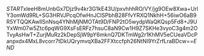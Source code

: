 $START$xleeH8mUnbGx7Djz9v4kr3G1kE43U/pxvhhhRO/VY/jg9OEw8Xwa+UrlY3omWd9RL+SG3HRVJPcqOfwHnJClSPbhB28FfvYRXQ1NkhH+56iwO6aB9R5YTQQKAwIlSnNsq4YNhMjNMOTAt9D/FNP2tO5wydpWaQKQsp5Fd8+J9UYxWm07w5Ztc6pqWG9XsFsERFz7hsuC8aN9Cw1H9Z7SKHe3vyoC3g4m2OTvyAsHwT+ZurjMuRz2kDepSjW9pY6mknQ7DKTmWg2r1KhMV5eCUeaVDcPanpxdx4MxL8vcorr7tDkUQrymvqXBa2FFXtccfph26NtNI9YrZrfLraBDcw==$END$